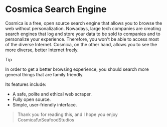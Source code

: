 # Cosmica Search Engine

Cosmica is a free, open source search engine that allows you to browse the web without personalization. Nowadays, large tech companies are creating search engines that log and store your data to be sold to companies and to personalize your experience. Therefore, you won't be able to access most of the diverse Internet. Cosmica, on the other hand, allows you to see the more diverse, better Internet freely.

> [!TIP]
> In order to get a better browsing experience, you should search more general things that are family friendly.

Its features include:
- A safe, polite and ethical web scraper.
- Fully open source.
- Simple, user-friendly interface.

> Thank you for reading this, and I hope you enjoy Cosmica!\nSeafoodStudios
